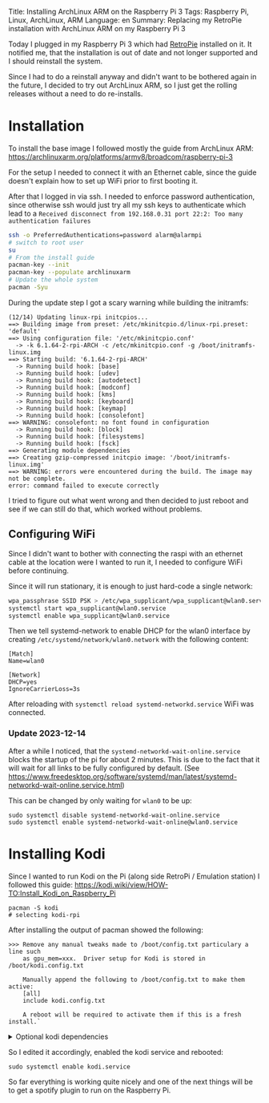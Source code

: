 Title: Installing ArchLinux ARM on the Raspberry Pi 3
Tags: Raspberry Pi, Linux, ArchLinux, ARM
Language: en
Summary: Replacing my RetroPie installation with ArchLinux ARM on my Raspberry Pi 3

Today I plugged in my Raspberry Pi 3 which had
[RetroPie](https://retropie.org.uk/) installed on it. It notified me, that the
installation is out of date and not longer supported and I should reinstall the
system.

Since I had to do a reinstall anyway and didn't want to be bothered again in
the future, I decided to try out ArchLinux ARM, so I just get the rolling
releases without a need to do re-installs.

# Installation

To install the base image I followed mostly the guide from ArchLinux ARM:
<https://archlinuxarm.org/platforms/armv8/broadcom/raspberry-pi-3>

For the setup I needed to connect it with an Ethernet cable, since the guide
doesn't explain how to set up WiFi prior to first booting it.

After that I logged in via ssh. I needed to enforce password authentication,
since otherwise ssh would just try all my ssh keys to authenticate which lead
to a `Received disconnect from 192.168.0.31 port 22:2: Too many authentication
failures`

```bash
ssh -o PreferredAuthentications=password alarm@alarmpi
# switch to root user
su
# From the install guide
pacman-key --init
pacman-key --populate archlinuxarm
# Update the whole system
pacman -Syu
```

During the update step I got a scary warning while building the initramfs:
```text
(12/14) Updating linux-rpi initcpios...
==> Building image from preset: /etc/mkinitcpio.d/linux-rpi.preset: 'default'
==> Using configuration file: '/etc/mkinitcpio.conf'
  -> -k 6.1.64-2-rpi-ARCH -c /etc/mkinitcpio.conf -g /boot/initramfs-linux.img
==> Starting build: '6.1.64-2-rpi-ARCH'
  -> Running build hook: [base]
  -> Running build hook: [udev]
  -> Running build hook: [autodetect]
  -> Running build hook: [modconf]
  -> Running build hook: [kms]
  -> Running build hook: [keyboard]
  -> Running build hook: [keymap]
  -> Running build hook: [consolefont]
==> WARNING: consolefont: no font found in configuration
  -> Running build hook: [block]
  -> Running build hook: [filesystems]
  -> Running build hook: [fsck]
==> Generating module dependencies
==> Creating gzip-compressed initcpio image: '/boot/initramfs-linux.img'
==> WARNING: errors were encountered during the build. The image may not be complete.
error: command failed to execute correctly
```

I tried to figure out what went wrong and then decided to just reboot and see
if we can still do that, which worked without problems.

## Configuring WiFi

Since I didn't want to bother with connecting the raspi with an ethernet cable
at the location were I wanted to run it, I needed to configure WiFi before
continuing.

Since it will run stationary, it is enough to just hard-code a single network:

```bash
wpa_passphrase SSID PSK > /etc/wpa_supplicant/wpa_supplicant@wlan0.service
systemctl start wpa_supplicant@wlan0.service
systemctl enable wpa_supplicant@wlan0.service
```

Then we tell systemd-network to enable DHCP for the wlan0 interface by creating
`/etc/systemd/network/wlan0.network` with the following content:

```
[Match]
Name=wlan0

[Network]
DHCP=yes
IgnoreCarrierLoss=3s
```

After reloading with `systemctl reload systemd-networkd.service` WiFi was
connected.

### Update 2023-12-14

After a while I noticed, that the `systemd-networkd-wait-online.service` blocks
the startup of the pi for about 2 minutes. This is due to the fact that it will
wait for all links to be fully configured by default. (See
<https://www.freedesktop.org/software/systemd/man/latest/systemd-networkd-wait-online.service.html>)

This can be changed by only waiting for `wlan0` to be up:

```
sudo systemctl disable systemd-networkd-wait-online.service
sudo systemctl enable systemd-networkd-wait-online@wlan0.service
```

# Installing Kodi

Since I wanted to run Kodi on the Pi (along side RetroPi / Emulation station)
I followed this guide: <https://kodi.wiki/view/HOW-TO:Install_Kodi_on_Raspberry_Pi>

```
pacman -S kodi
# selecting kodi-rpi
```

After installing the output of pacman showed the following:
```text
>>> Remove any manual tweaks made to /boot/config.txt particulary a line such
    as gpu_mem=xxx.  Driver setup for Kodi is stored in /boot/kodi.config.txt

    Manually append the following to /boot/config.txt to make them active:
    [all]
    include kodi.config.txt

    A reboot will be required to activate them if this is a fresh install.`
```

<details>
<summary>Optional kodi dependencies</summary>
Kodi showed the following optional dependencies: Since I currently don't want
to use bluetooth for anything, nor want to use pipewire or pulseaudio but plain
ALSA, I didn't install any of them.
```text
Optional dependencies for kodi-rpi
    afpfs-ng: Apple shares support
    bluez: Blutooth support
    linux-rpi: HW accelerated decoding [installed]
    python-pybluez: Bluetooth support
    pulseaudio: PulseAudio support
    pipewire: PipeWire support
```
</details>

So I edited it accordingly, enabled the kodi service and rebooted:

```
sudo systemctl enable kodi.service
```

So far everything is working quite nicely and one of the next things will be to
get a spotify plugin to run on the Raspberry Pi.
